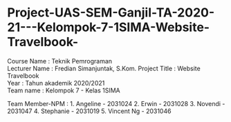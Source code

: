 # Project-UAS-SEM-Ganjil-TA-2020-21---Kelompok-7-1SIMA-Website-Travelbook-

Course Name      : Teknik Pemrograman         
Lecturer Name    : Fredian Simanjuntak, S.Kom. 
Project Title    : Website Travelbook         
Year             : Tahun akademik 2020/2021   
Team name        :  Kelompok 7  - Kelas 1SIMA 

Team Member-NPM  :  1. Angeline    - 2031024
                    2. Erwin       - 2031028
                    3. Novendi     - 2031047
                    4. Stephanie   - 2031019
                    5. Vincent Ng  - 2031046
